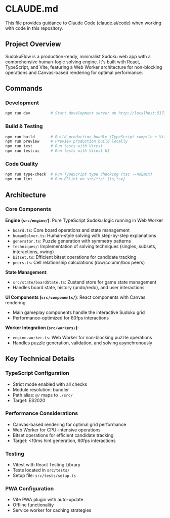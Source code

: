# CLAUDE.md

This file provides guidance to Claude Code (claude.ai/code) when working with code in this repository.

## Project Overview

SudokuFlow is a production-ready, minimalist Sudoku web app with a comprehensive human-logic solving engine. It's built with React, TypeScript, and Vite, featuring a Web Worker architecture for non-blocking operations and Canvas-based rendering for optimal performance.

## Commands

### Development
```bash
npm run dev         # Start development server on http://localhost:5173
```

### Build & Testing
```bash
npm run build       # Build production bundle (TypeScript compile + Vite build)
npm run preview     # Preview production build locally
npm run test        # Run tests with Vitest
npm run test:ui     # Run tests with Vitest UI
```

### Code Quality
```bash
npm run type-check  # Run TypeScript type checking (tsc --noEmit)
npm run lint        # Run ESLint on src/**/*.{ts,tsx}
```

## Architecture

### Core Components

**Engine (`src/engine/`)**: Pure TypeScript Sudoku logic running in Web Worker
- `board.ts`: Core board operations and state management
- `humanSolver.ts`: Human-style solving with step-by-step explanations
- `generator.ts`: Puzzle generation with symmetry patterns
- `techniques/`: Implementation of solving techniques (singles, subsets, interactions, xwing)
- `bitset.ts`: Efficient bitset operations for candidate tracking
- `peers.ts`: Cell relationship calculations (row/column/box peers)

**State Management**: 
- `src/state/boardState.ts`: Zustand store for game state management
- Handles board state, history (undo/redo), and user interactions

**UI Components (`src/components/`)**: React components with Canvas rendering
- Main gameplay components handle the interactive Sudoku grid
- Performance-optimized for 60fps interactions

**Worker Integration (`src/workers/`)**: 
- `engine.worker.ts`: Web Worker for non-blocking puzzle operations
- Handles puzzle generation, validation, and solving asynchronously

## Key Technical Details

### TypeScript Configuration
- Strict mode enabled with all checks
- Module resolution: bundler
- Path alias: `@/` maps to `./src/`
- Target: ES2020

### Performance Considerations
- Canvas-based rendering for optimal grid performance
- Web Worker for CPU-intensive operations
- Bitset operations for efficient candidate tracking
- Target: <10ms hint generation, 60fps interactions

### Testing
- Vitest with React Testing Library
- Tests located in `src/tests/`
- Setup file: `src/tests/setup.ts`

### PWA Configuration
- Vite PWA plugin with auto-update
- Offline functionality
- Service worker for caching strategies
